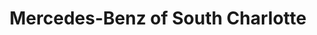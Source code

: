 ---
title: "Mercedes-Benz of South Charlotte"
url: /pineville/mercedes-benz-of-south-charlotte/
shop: car
---
